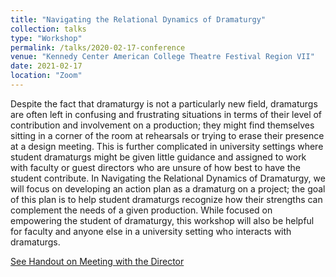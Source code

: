 ```yaml
---
title: "Navigating the Relational Dynamics of Dramaturgy"
collection: talks
type: "Workshop"
permalink: /talks/2020-02-17-conference
venue: "Kennedy Center American College Theatre Festival Region VII"
date: 2021-02-17
location: "Zoom"
---
```


Despite the fact that dramaturgy is not a particularly new field, dramaturgs are often left in confusing and frustrating situations in terms of their level of contribution and involvement on a production; they might find themselves sitting in a corner of the room at rehearsals or trying to erase their presence at a design meeting. This is further complicated in university settings where student dramaturgs might be given little guidance and assigned to work with faculty or guest directors who are unsure of how best to have the student contribute. In Navigating the Relational Dynamics of Dramaturgy, we will focus on developing an action plan as a dramaturg on a project; the goal of this plan is to help student dramaturgs recognize how their strengths can complement the needs of a given production. While focused on empowering the student of dramaturgy, this workshop will also be helpful for faculty and anyone else in a university setting who interacts with dramaturgs. 

[See Handout on Meeting with the Director](http://sarahfocam.github.io/files/meetingwithdirectorkcactf21.pdf)

